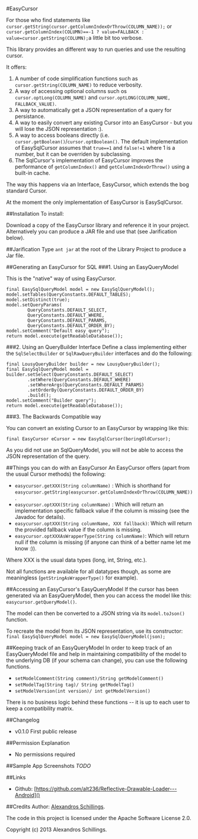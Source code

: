 #EasyCursor

For those who find statements like `cursor.getString(cursor.getColumnIndexOrThrow(COLUMN_NAME));` or `cursor.getColumnIndex(COLUMN)==-1 ? value=FALLBACK : value=cursor.getString(COLUMN);`a little bit too verbose.

This library provides an different way to run queries and use the resulting cursor.

It offers:

1. A number of code simplification functions such as `cursor.getString(COLUMN_NAME)` to reduce verbosity.
2. A way of accessing optional columns such os `cursor.optLong(COLUMN_NAME)` and `cursor.optLONG(COLUMN_NAME, FALLBACK_VALUE)`.
3. A way to automatically get a JSON representation of a query for persistance.
4. A way to easily convert any existing Cursor into an EasyCursor - but you will lose the JSON representation :).
5. A way to access booleans directly (i.e. `cursor.getBoolean()`/`cursor.optBoolean()`. The default implementation of EasySqlCursor assumes that `true==1` and `false!=1` where 1 is a number, but it can be overriden by subclassing.
6. The SqlCursor's implementation of EasyCursor improves the performance of `getColumnIndex()` and `getColumnIndexOrThrow()` using a built-in cache.

The way this happens via an Interface, EasyCursor, which extends the bog standard Cursor.

At the moment the only implementation of EasyCursor is EasySqlCursor.

##Installation
To install:

Download a copy of the EasyCursor library and reference it in your project. 
Alternatively you can produce a JAR file and use that (see Jarification below).

##Jarification
Type `ant jar` at the root of the Library Project to produce a Jar file.

##Generating an EasyCursor for SQL
###1. Using an EasyQueryModel

This is the "native" way of using EasyCursor.

```
final EasySqlQueryModel model = new EasySqlQueryModel();
model.setTables(QueryConstants.DEFAULT_TABLES);
model.setDistinct(true);
model.setQueryParams(
		QueryConstants.DEFAULT_SELECT,
		QueryConstants.DEFAULT_WHERE,
		QueryConstants.DEFAULT_PARAMS,
		QueryConstants.DEFAULT_ORDER_BY);
model.setComment("Default easy query");
return model.execute(getReadableDatabase());
```
###2. Using an QueryBuilder Interface
Define a class implementing either the `SqlSelectBuilder` or `SqlRawQueryBuilder` interfaces and do the following:

```
final LousyQueryBuilder builder = new LousyQueryBuilder();
final EasySqlQueryModel model = builder.setSelect(QueryConstants.DEFAULT_SELECT)
		.setWhere(QueryConstants.DEFAULT_WHERE)
		.setWhereArgs(QueryConstants.DEFAULT_PARAMS)
		.setOrderBy(QueryConstants.DEFAULT_ORDER_BY)
		.build();
model.setComment("Builder query");
return model.execute(getReadableDatabase());
```
###3. The Backwards Compatible way

You can convert an existing Cursor to an EasyCursor by wrapping like this:

`final EasyCursor eCursor = new EasySqlCursor(boringOldCursor);`

As you did not use an SqlQueryModel, you will not be able to access the JSON representation of the query.

##Things you can do with an EasyCursor
An EasyCursor offers (apart from the usual Cursor methods) the following:

* `easycursor.getXXX(String columnName)` : Which is shorthand for `easycursor.getString(easycursor.getColumnIndexOrThrow(COLUMN_NAME))`.
* `easycursor.optXXX(String columnName)` : Which will return an implementation specific fallback value if the column is missing (see the Javadoc for details).
* `easycursor.optXXX(String columnName, XXX fallback)`: Which will return the provided fallback value if the column is missing.
* `easycursor.optXXXAsWrapperType(String columnName)`: Which will return null if the column is missing (if anyone can think of a better name let me know :)).

Where XXX is the usual data types (long, int, String, etc.). 

Not all functions are available for all datatypes though, as some are meaningless (`getStringAsWrapperType()` for example).


##Accessing an EasyCursor's EasyQueryModel
If the cursor has been generated via an EasyQueryModel, then you can access the model like this: `easycursor.getQueryModel()`.

The model can then be converted to a JSON string via its `model.toJson()` function.

To recreate the model from its JSON representation, use its constructor: `final EasySqlQueryModel model = new EasySqlQueryModel(json);`


##Keeping track of an EasyQueryModel
In order to keep track of an EasyQueryModel file and help in maintaining compatibility of the model to the underlying DB (if your schema can change), you can use the following functions.

* `setModelComment(String comment)/String getModelComment()`
* `setModelTag(String tag)/ String getModelTag()`
* `setModelVersion(int version)/ int getModelVersion()`

There is no business logic behind these functions -- it is up to each user to keep a compatibility matrix.


##Changelog
* v0.1.0 First public release

##Permission Explanation
* No permissions required
	
##Sample App Screenshots
*TODO*

##Links
* Github: [https://github.com/alt236/Reflective-Drawable-Loader---Android]()

##Credits
Author: [Alexandros Schillings](https://github.com/alt236).

The code in this project is licensed under the Apache Software License 2.0.

Copyright (c) 2013 Alexandros Schillings.

